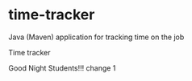 # time-tracker
Java (Maven) application for tracking time on the job

Time tracker

Good Night Students!!!
change 1
